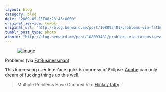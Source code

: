 ```yaml
---
layout: blog
category: blog
date: "2009-05-15T08:23:45+0000"
original_service: tumblr
original_url: "http://blog.benward.me/post/108093481/problems-via-fatbusinessman-this-interesting"
tumblr_post_type: photo
atomid: "http://blog.benward.me/post/108093481/problems-via-fatbusinessman-this-interesting"
---
```

<figure class="photo">
  <a href="http://www.flickr.com/photos/fatty/3533261378/"><img src="http://benward.me/res/tumblr/media/108093481/0.jpg" alt="Image"></a>
</figure>

Problems (via <a href="http://flickr.com/photos/fatty">FatBusinessman</a>)

This interesting user interface quirk is courtesy of Eclipse. [Adobe](http://adobegripes.tumblr.com) can only dream of fucking things up this well.

> Multiple Problems Have Occured
Via: [Flickr &#x2F; fatty](http://www.flickr.com/photos/fatty/3533261378/).